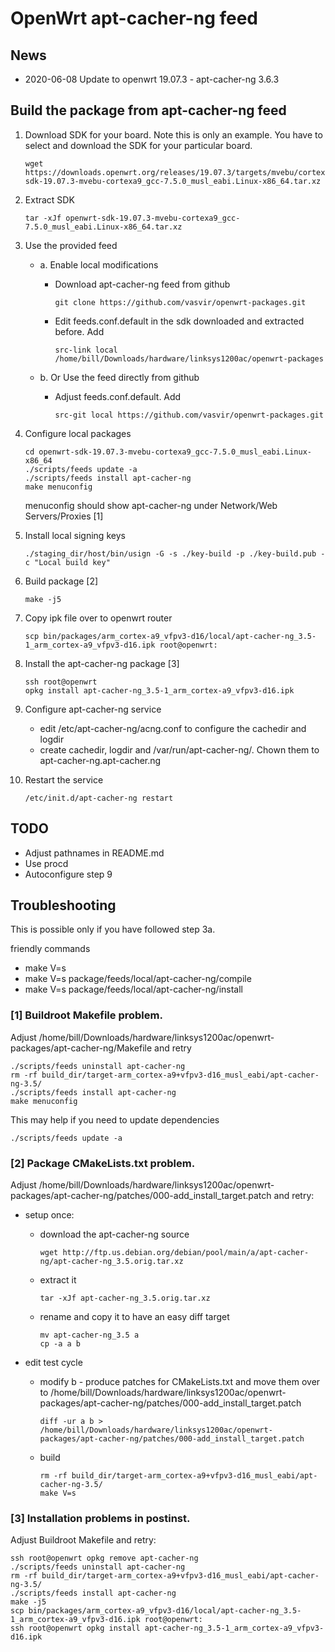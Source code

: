 # OpenWrt apt-cacher-ng feed

## News
* 2020-06-08 Update to openwrt 19.07.3 - apt-cacher-ng 3.6.3

## Build the package from apt-cacher-ng feed
1. Download SDK for your board. Note this is only an example. You have to select and download the SDK for your particular board.
    ```
    wget https://downloads.openwrt.org/releases/19.07.3/targets/mvebu/cortexa9/openwrt-sdk-19.07.3-mvebu-cortexa9_gcc-7.5.0_musl_eabi.Linux-x86_64.tar.xz
    ```

1. Extract SDK
    ```
    tar -xJf openwrt-sdk-19.07.3-mvebu-cortexa9_gcc-7.5.0_musl_eabi.Linux-x86_64.tar.xz
    ```

1. Use the provided feed
    * a. Enable local modifications
        - Download apt-cacher-ng feed from github
            ```
            git clone https://github.com/vasvir/openwrt-packages.git
            ```
        - Edit feeds.conf.default in the sdk downloaded and extracted before. Add
            ```
            src-link local /home/bill/Downloads/hardware/linksys1200ac/openwrt-packages
            ```

    * b. Or Use the feed directly from github
        - Adjust feeds.conf.default. Add
            ```
            src-git local https://github.com/vasvir/openwrt-packages.git
            ```

1. Configure local packages
    ```
    cd openwrt-sdk-19.07.3-mvebu-cortexa9_gcc-7.5.0_musl_eabi.Linux-x86_64
    ./scripts/feeds update -a
    ./scripts/feeds install apt-cacher-ng
    make menuconfig
    ```

    menuconfig should show apt-cacher-ng under Network/Web Servers/Proxies [1]

1. Install local signing keys
    ```
    ./staging_dir/host/bin/usign -G -s ./key-build -p ./key-build.pub -c "Local build key"
    ```

1. Build package [2]
    ```
    make -j5
    ```

1. Copy ipk file over to openwrt router
    ```
    scp bin/packages/arm_cortex-a9_vfpv3-d16/local/apt-cacher-ng_3.5-1_arm_cortex-a9_vfpv3-d16.ipk root@openwrt:
    ```

1. Install the apt-cacher-ng package [3]
    ```
    ssh root@openwrt
    opkg install apt-cacher-ng_3.5-1_arm_cortex-a9_vfpv3-d16.ipk
    ```
    
1. Configure apt-cacher-ng service
    * edit /etc/apt-cacher-ng/acng.conf to configure the cachedir and logdir
    * create cachedir, logdir and /var/run/apt-cacher-ng/. Chown them to apt-cacher-ng.apt-cacher.ng

1. Restart the service
    ```
    /etc/init.d/apt-cacher-ng restart
    ```

## TODO
* Adjust pathnames in README.md
* Use procd
* Autoconfigure step 9

## Troubleshooting
This is possible only if you have followed step 3a.

friendly commands
* make V=s
* make V=s package/feeds/local/apt-cacher-ng/compile
* make V=s package/feeds/local/apt-cacher-ng/install

### [1] Buildroot Makefile problem.
Adjust /home/bill/Downloads/hardware/linksys1200ac/openwrt-packages/apt-cacher-ng/Makefile and retry
```
./scripts/feeds uninstall apt-cacher-ng
rm -rf build_dir/target-arm_cortex-a9+vfpv3-d16_musl_eabi/apt-cacher-ng-3.5/
./scripts/feeds install apt-cacher-ng
make menuconfig
```

This may help if you need to update dependencies
```
./scripts/feeds update -a
```

### [2] Package CMakeLists.txt problem.
Adjust /home/bill/Downloads/hardware/linksys1200ac/openwrt-packages/apt-cacher-ng/patches/000-add_install_target.patch and retry:
* setup once:
    * download the apt-cacher-ng source
        ```
        wget http://ftp.us.debian.org/debian/pool/main/a/apt-cacher-ng/apt-cacher-ng_3.5.orig.tar.xz
        ```

    * extract it
         ```
         tar -xJf apt-cacher-ng_3.5.orig.tar.xz
         ```

    * rename and copy it to have an easy diff target
         ```
         mv apt-cacher-ng_3.5 a
         cp -a a b
         ```

* edit test cycle
    * modify b - produce patches for CMakeLists.txt and move them over to /home/bill/Downloads/hardware/linksys1200ac/openwrt-packages/apt-cacher-ng/patches/000-add_install_target.patch
        ```
       diff -ur a b > /home/bill/Downloads/hardware/linksys1200ac/openwrt-packages/apt-cacher-ng/patches/000-add_install_target.patch
        ```

    * build
        ```
        rm -rf build_dir/target-arm_cortex-a9+vfpv3-d16_musl_eabi/apt-cacher-ng-3.5/ 
        make V=s
        ```

### [3] Installation problems in postinst.
Adjust Buildroot Makefile and retry:
```
ssh root@openwrt opkg remove apt-cacher-ng
./scripts/feeds uninstall apt-cacher-ng
rm -rf build_dir/target-arm_cortex-a9+vfpv3-d16_musl_eabi/apt-cacher-ng-3.5/
./scripts/feeds install apt-cacher-ng
make -j5
scp bin/packages/arm_cortex-a9_vfpv3-d16/local/apt-cacher-ng_3.5-1_arm_cortex-a9_vfpv3-d16.ipk root@openwrt:
ssh root@openwrt opkg install apt-cacher-ng_3.5-1_arm_cortex-a9_vfpv3-d16.ipk
```

